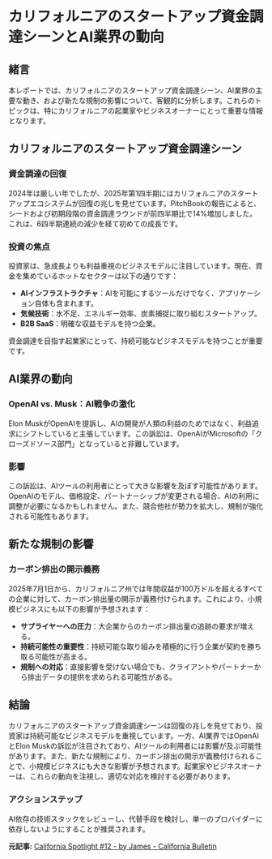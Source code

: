 # カリフォルニアのスタートアップ資金調達シーンとAI業界の動向

## 緒言

本レポートでは、カリフォルニアのスタートアップ資金調達シーン、AI業界の主要な動き、および新たな規制の影響について、客観的に分析します。これらのトピックは、特にカリフォルニアの起業家やビジネスオーナーにとって重要な情報となります。

## カリフォルニアのスタートアップ資金調達シーン

### 資金調達の回復

2024年は厳しい年でしたが、2025年第1四半期にはカリフォルニアのスタートアップエコシステムが回復の兆しを見せています。PitchBookの報告によると、シードおよび初期段階の資金調達ラウンドが前四半期比で14%増加しました。これは、6四半期連続の減少を経て初めての成長です。

### 投資の焦点

投資家は、急成長よりも利益重視のビジネスモデルに注目しています。現在、資金を集めているホットなセクターは以下の通りです：

- **AIインフラストラクチャ**：AIを可能にするツールだけでなく、アプリケーション自体も含まれます。
- **気候技術**：水不足、エネルギー効率、炭素捕捉に取り組むスタートアップ。
- **B2B SaaS**：明確な収益モデルを持つ企業。

資金調達を目指す起業家にとって、持続可能なビジネスモデルを持つことが重要です。

## AI業界の動向

### OpenAI vs. Musk：AI戦争の激化

Elon MuskがOpenAIを提訴し、AIの開発が人類の利益のためではなく、利益追求にシフトしていると主張しています。この訴訟は、OpenAIがMicrosoftの「クローズドソース部門」となっていると非難しています。

### 影響

この訴訟は、AIツールの利用者にとって大きな影響を及ぼす可能性があります。OpenAIのモデル、価格設定、パートナーシップが変更される場合、AIの利用に調整が必要になるかもしれません。また、競合他社が勢力を拡大し、規制が強化される可能性もあります。

## 新たな規制の影響

### カーボン排出の開示義務

2025年7月1日から、カリフォルニア州では年間収益が100万ドルを超えるすべての企業に対して、カーボン排出量の開示が義務付けられます。これにより、小規模ビジネスにも以下の影響が予想されます：

- **サプライヤーへの圧力**：大企業からのカーボン排出量の追跡の要求が増える。
- **持続可能性の重要性**：持続可能な取り組みを積極的に行う企業が契約を勝ち取る可能性が高まる。
- **規制への対応**：直接影響を受けない場合でも、クライアントやパートナーから排出データの提供を求められる可能性がある。

## 結論

カリフォルニアのスタートアップ資金調達シーンは回復の兆しを見せており、投資家は持続可能なビジネスモデルを重視しています。一方、AI業界ではOpenAIとElon Muskの訴訟が注目されており、AIツールの利用者には影響が及ぶ可能性があります。また、新たな規制により、カーボン排出の開示が義務付けられることで、小規模ビジネスにも大きな影響が予想されます。起業家やビジネスオーナーは、これらの動向を注視し、適切な対応を検討する必要があります。

### アクションステップ

AI依存の技術スタックをレビューし、代替手段を検討し、単一のプロバイダーに依存しないようにすることが推奨されます。

**元記事:** [California Spotlight #12 - by James - California Bulletin](https://substack.com/home/post/p-158158021?utm_campaign=post&utm_medium=web)